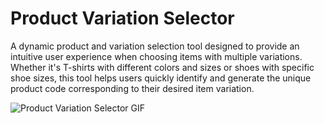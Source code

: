 
# Product Variation Selector

A dynamic product and variation selection tool designed to provide an intuitive user experience when choosing items with multiple variations. Whether it's T-shirts with different colors and sizes or shoes with specific shoe sizes, this tool helps users quickly identify and generate the unique product code corresponding to their desired item variation.

![Product Variation Selector GIF](https://i.imgur.com/7Ntabq9.gif)

